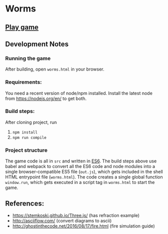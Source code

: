 # Worms

## [Play game](http://ghedsouza.github.io/worms-web/worms.html)

## Development Notes

### Running the game

After building, open `worms.html` in your browser.

### Requirements:

You need a recent version of node/npm installed.
Install the latest node from https://nodejs.org/en/ to get both.

### Build steps:

After cloning project, run

1. `npm install`
1. `npm run compile`

### Project structure

The game code is all in `src` and written in [ES6](http://www.ecma-international.org/ecma-262/6.0/ECMA-262.pdf). The build steps above use babel and webpack to convert all the ES6 code and node modules into a single browser-compatible ES5 file (`out.js`), which gets included in the shell HTML entrypoint file (`worms.html`). The code creates a single global function `window.run`, which gets executed in a script tag in `worms.html` to start the game.

## References:

- https://stemkoski.github.io/Three.js/ (has refraction example)
- http://asciiflow.com/ (convert diagrams to ascii)
- http://ghostinthecode.net/2016/08/17/fire.html (fire simulation guide)
